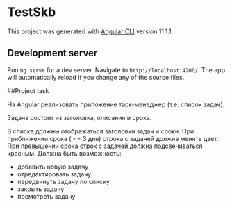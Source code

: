 # TestSkb

This project was generated with [Angular CLI](https://github.com/angular/angular-cli) version 11.1.1.

## Development server

Run `ng serve` for a dev server. Navigate to `http://localhost:4200/`. The app will automatically reload if you change any of the source files.

##Project task

На Angular реализовать приложение таск-менеджер (т.е. список задач).

Задача состоит из заголовка, описания и срока.

В списке должны отображаться заголовки задач и сроки. При приближении срока ( <= 3
дня) строка с задачей должна менять цвет. При превышении срока строк с задачей должна
подсвечиваться красным.
Должна быть возможность:
- добавить новую задачу
- отредактировать задачу
- передвинуть задачу по списку
- закрыть задачу
- посмотреть задачу
